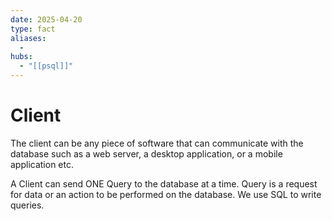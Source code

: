 ```yaml
---
date: 2025-04-20
type: fact
aliases:
  -
hubs:
  - "[[psql]]"
---
```


# Client

The client can be any piece of software that can communicate with the database such as a web server, a desktop application, or a mobile application etc.

A Client can send ONE Query to the database at a time. Query is a request for data or an action to be performed on the database. We use SQL to write queries.

